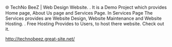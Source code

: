 🌐 TechNo BeeZ | Web Design Website.
. It is a Demo Project which provides Home page, About Us page and Services Page. In Services Page The Services provides are Website Design, Website Maintenance and Website Hosting.
. Free Hosting Provides to Users, to host there website. 
Check out it.


http://technobeez.great-site.net/
